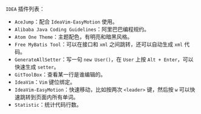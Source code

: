 `IDEA` 插件列表：

- `AceJump`：配合 `IdeaVim-EasyMotion` 使用。
- `Alibaba Java Coding Guidelines`：阿里巴巴编程规约。
- `Atom One Theme`：主题配色，有明亮和暗黑风格。
- `Free MyBatis Tool`：可以在接口和 `xml` 之间跳转，还可以自动生成 `xml` 代码。
- `GenerateAllSetter`：写一句 `new User()`，在 `User` 上按 `Alt + Enter`，可以快速生成 `setter`。
- `GitToolBox`：查看某一行是谁编辑的。
- `IdeaVim`：`Vim` 键位绑定。
- `IdeaVim-EasyMotion`：快速移动，比如按两次 `<leader>` 键，然后按 `w` 可以快速跳转到页面内所有单词。
- `Statistic`：统计代码行数。
